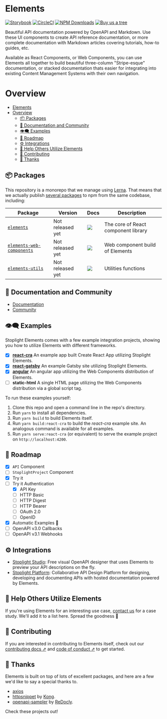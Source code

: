 # Elements

[![Storybook](https://cdn.jsdelivr.net/gh/storybookjs/brand@master/badge/badge-storybook.svg)](https://stoplight-elements.netlify.app)
[![CircleCI][circle_ci_image]][circle_ci]
[![NPM Downloads][circle_ci_image]][npm]
[![Buy us a tree][ecologi_image]][ecologi]

Beautiful API documentation powered by OpenAPI and Markdown. Use these UI components to create API reference documentation, or more complete documentation with Markdown articles covering tutorials, how-to guides, etc. 

Available as React Components, or Web Components, you can use Elements all together to build beautiful three-column "Stripe-esque" documentation, or stacked documentation thats easier for integrating into existing Content Management Systems with their own navigation.
# Overview

- [Elements](#elements)
- [Overview](#overview)
  - [📦 Packages](#-packages)
  - [📖 Documentation and Community](#-documentation-and-community)
  - [👁️🗨 ️️Examples](#️-️️examples)
  - [🚧 Roadmap](#-roadmap)
  - [⚙️ Integrations](#️-integrations)
  - [🏁 Help Others Utilize Elements](#-help-others-utilize-elements)
  - [👏 Contributing](#-contributing)
  - [🎉 Thanks](#-thanks)

## 📦 Packages

This repository is a monorepo that we manage using [Lerna](https://github.com/lerna/lerna). That means that we actually publish [several packages](/packages) to npm from the same codebase, including:

| Package                                                | Version                                                                                                                             | Docs                                                                                                                                                                                                                                                                          | Description                                                                        |
| ------------------------------------------------------ | ----------------------------------------------------------------------------------------------------------------------------------- | ----------------------------------------------------------------------------------------------------------------------------------------------------------------------------------------------------------------------------------------------------------------------------- | ---------------------------------------------------------------------------------- |
| [`elements`](/packages/elements)               | Not released yet               | [![](https://img.shields.io/badge/API%20Docs-site-green.svg?style=flat-square)](https://meta.stoplight.io/docs/elements)  | The core of React component library                                                           |
| [`elements-web-components`](/packages/elements-web-components)       | Not released yet       | [![](https://img.shields.io/badge/API%20Docs-site-green.svg?style=flat-square)](https://meta.stoplight.io/docs/elements)       | Web component build of Elements                                                      |
| [`elements-utils`](/packages/elements-utils)       | Not released yet       | [![](https://img.shields.io/badge/API%20Docs-site-green.svg?style=flat-square)](https://meta.stoplight.io/docs/elements)       | Utilities functions                                                     |

## 📖 Documentation and Community

- [Documentation](https://meta.stoplight.io/docs/elements)
- [Community](https://github.com/stoplightio/elements/discussions)

## 👁️🗨 ️️Examples

Stoplight Elements comes with a few example integration projects, showing you how to utilize Elements with different frameworks.
- [x] **[react-cra](./examples/react-cra)** An example app built Create React App utilizing Stoplight Elements.
- [x] **[react-gatsby](./examples/react-gatsby)** An example Gatsby site utilizing Stoplight Elements.
- [x] **[angular](./examples/angular)** An angular app utilizing the Web Components distribution of Elements.
- [ ] **static-html** A single HTML page utilizing the Web Components distribution via a global script tag.

To run these examples yourself:
1. Clone this repo and open a command line in the repo's directory.
2. Run `yarn` to install all dependencies.
3. Run `yarn build` to build Elements itself.
4. Run `yarn build:react-cra` to build the *react-cra* example site. An analogous command is available for all examples.
5. Run `yarn serve:react-cra` (or equivalent) to serve the example project on `http://localhost:4200`.

## 🚧 Roadmap

- [x] `API` Component
- [ ] `StoplightProject` Component
- [x] Try it
- [ ] Try it Authentication
  - [x] API Key
  - [ ] HTTP Basic
  - [ ] HTTP Digest
  - [ ] HTTP Bearer
  - [ ] OAuth 2.0
  - [ ] OpenID
- [x] Automatic Examples 🥳
- [ ] OpenAPI v3.0 Callbacks
- [ ] OpenAPI v3.1 Webhooks

## ⚙️ Integrations

- [Stoplight Studio](https://stoplight.io/studio/?utm_source=github&utm_medium=elements&utm_campaign=readme): Free visual OpenAPI designer that uses Elements to preview your API descriptions on the fly.
- [Stoplight Platform](https://stoplight.io/?utm_source=github&utm_medium=elements&utm_campaign=readme): Collaborative API Design Platform for designing, developing and documenting APIs with hosted documentation powered by Elements. 

## 🏁 Help Others Utilize Elements 

If you're using Elements for an interesting use case, [contact us](mailto:growth@stoplight.io) for a case study. We'll add it to a list here. Spread the goodness 🎉

## 👏 Contributing

If you are interested in contributing to Elements itself, check out our [contributing docs ⇗][contributing] and [code of conduct ⇗][code_of_conduct] to get started.

## 🎉 Thanks

Elements is built on top of lots of excellent packages, and here are a few we'd like to say a special thanks to.

- [axios](https://www.npmjs.com/package/axios)
- [httpsnippet](https://www.npmjs.com/package/httpsnippet) by [Kong](https://github.com/Kong).
- [openapi-sampler](https://www.npmjs.com/package/openapi-sampler) by [ReDocly](https://redoc.ly/).

Check these projects out!

[code_of_conduct]: CODE_OF_CONDUCT.md
[contributing]: CONTRIBUTING.md
[download-release]: https://github.com/stoplightio/elements/releases/latest
[mocking_landing_page]: https://stoplight.io/api-mocking?utm_source=github&utm_medium=elements&utm_campaign=readme
[circle_ci]: https://circleci.com/gh/stoplightio/elements
[circle_ci_image]: https://img.shields.io/circleci/build/github/stoplightio/elements/main
[npm]: https://www.npmjs.com/package/@stoplight/elements
[npm_image]: https://img.shields.io/npm/dw/@stoplight/elements?color=blue
[ecologi]: https://ecologi.com/stoplightinc
[ecologi_image]: https://img.shields.io/badge/Buy%20us%20a%20tree-%F0%9F%8C%B3-lightgreen
